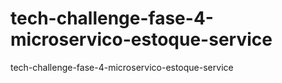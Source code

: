 # tech-challenge-fase-4-microservico-estoque-service
tech-challenge-fase-4-microservico-estoque-service
